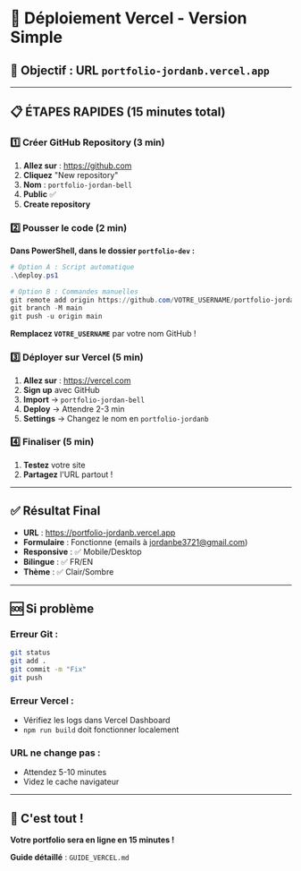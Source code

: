 # 🚀 Déploiement Vercel - Version Simple

## 🎯 **Objectif : URL `portfolio-jordanb.vercel.app`**

---

## 📋 **ÉTAPES RAPIDES (15 minutes total)**

### **1️⃣ Créer GitHub Repository (3 min)**
1. **Allez sur** : https://github.com
2. **Cliquez** "New repository"
3. **Nom** : `portfolio-jordan-bell`
4. **Public** ✅
5. **Create repository**

### **2️⃣ Pousser le code (2 min)**
**Dans PowerShell, dans le dossier `portfolio-dev` :**

```powershell
# Option A : Script automatique
.\deploy.ps1

# Option B : Commandes manuelles
git remote add origin https://github.com/VOTRE_USERNAME/portfolio-jordan-bell.git
git branch -M main
git push -u origin main
```

**Remplacez `VOTRE_USERNAME`** par votre nom GitHub !

### **3️⃣ Déployer sur Vercel (5 min)**
1. **Allez sur** : https://vercel.com
2. **Sign up** avec GitHub
3. **Import** → `portfolio-jordan-bell`
4. **Deploy** → Attendre 2-3 min
5. **Settings** → Changez le nom en `portfolio-jordanb`

### **4️⃣ Finaliser (5 min)**
1. **Testez** votre site
2. **Partagez** l'URL partout !

---

## ✅ **Résultat Final**

- **URL** : https://portfolio-jordanb.vercel.app
- **Formulaire** : Fonctionne (emails à jordanbe3721@gmail.com)
- **Responsive** : ✅ Mobile/Desktop
- **Bilingue** : ✅ FR/EN
- **Thème** : ✅ Clair/Sombre

---

## 🆘 **Si problème**

### Erreur Git :
```bash
git status
git add .
git commit -m "Fix"
git push
```

### Erreur Vercel :
- Vérifiez les logs dans Vercel Dashboard
- `npm run build` doit fonctionner localement

### URL ne change pas :
- Attendez 5-10 minutes
- Videz le cache navigateur

---

## 🎉 **C'est tout !**

**Votre portfolio sera en ligne en 15 minutes !**

**Guide détaillé** : `GUIDE_VERCEL.md`
